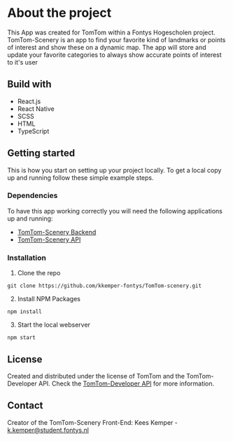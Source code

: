 # About the project

This App was created for TomTom within a Fontys Hogescholen project. TomTom-Scenery is an app to find your favorite kind of landmarks or points of interest and show these on a dynamic map.
The app will store and update your favorite categories to always show accurate points of interest to it's user

## Build with

* React.js
* React Native
* SCSS
* HTML
* TypeScript


## Getting started
This is how you start on setting up your project locally. To get a local copy up and running follow these simple example steps.

### Dependencies

To have this app working correctly you will need the following applications up and running:

* [TomTom-Scenery Backend](https://github.com/kkemper-fontys/TomTom-Scenery-Backend)
* [TomTom-Scenery API](https://github.com/kkemper-fontys/TomTom-Scenery-API)

### Installation

1. Clone the repo
```
git clone https://github.com/kkemper-fontys/TomTom-scenery.git
```
2. Install NPM Packages
```
npm install
```
3. Start the local webserver
```
npm start
```

## License
Created and distributed under the license of TomTom and the TomTom-Developer API.
Check the [TomTom-Developer API](https://developer.tomtom.com) for more information.


## Contact
Creator of the TomTom-Scenery Front-End:
Kees Kemper - [k.kemper@student.fontys.nl](mailto:k.kemper@student.fontys.nl)